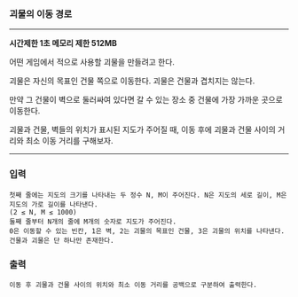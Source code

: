 ### 괴물의 이동 경로
---
**시간제한 1초 메모리 제한 512MB**  

어떤 게임에서 적으로 사용할 괴물을 만들려고 한다. 

괴물은 자신의 목표인 건물 쪽으로 이동한다. 괴물은 건물과 겹치지는 않는다.

만약 그 건물이 벽으로 둘러싸여 있다면 갈 수 있는 장소 중 건물에 가장 가까운 곳으로 이동한다.

괴물과 건물, 벽들의 위치가 표시된 지도가 주어질 때, 이동 후에 괴물과 건물 사이의 거리와 최소 이동 거리를 구해보자.

---

### 입력
```
첫째 줄에는 지도의 크기를 나타내는 두 정수 N, M이 주어진다. N은 지도의 세로 길이, M은 지도의 가로 길이를 나타낸다.
(2 ≤ N, M ≤ 1000)
둘째 줄부터 N개의 줄에 M개의 숫자로 지도가 주어진다. 
0은 이동할 수 있는 빈칸, 1은 벽, 2는 괴물의 목표인 건물, 3은 괴물의 위치를 나타낸다.
건물과 괴물은 단 하나만 존재한다.
```
### 출력
```
이동 후 괴물과 건물 사이의 위치와 최소 이동 거리를 공백으로 구분하여 출력한다.
```
